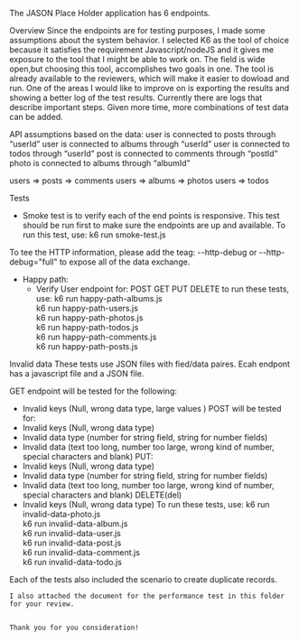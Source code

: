 The JASON Place Holder application has 6 endpoints.

Overview
Since the endpoints are for testing purposes, I made some assumptions about the system behavior. 
I selected K6 as the tool of choice because it satisfies the requirement Javascript/nodeJS and it gives me exposure to the tool that I might be able to work on. The field is wide open,but
choosing this tool, accomplishes two goals in one. The tool is already available to the reviewers, which will make it easier to dowload and run. One of the areas I would like to improve on is 
exporting the results and showing a better log of the test results. Currently there are logs that describe important steps. Given more time, more combinations of test data can be added.

API assumptions based on the data:
user is connected to posts through “userId”
user is connected to albums through “userId”
user is connected to todos through “userId”
post is connected to comments through “postId”
photo is connected to albums through “albumId”

users => posts => comments
users => albums => photos 
users => todos

Tests
- Smoke test is to verify each of the end points is responsive. This test should be run first to make sure the endpoints are up and available.
    To run this test, use: k6 run smoke-test.js

To tee the HTTP information, please add the teag: --http-debug or --http-debug="full" to expose all of the data exchange.
- Happy path:
	- Verify User endpoint for:
		POST
		GET
		PUT
		DELETE
to run these tests, use:
    k6 run happy-path-albums.js            
    k6 run happy-path-users.js                
    k6 run happy-path-photos.js    
    k6 run happy-path-todos.js     
    k6 run happy-path-comments.js      
    k6 run happy-path-posts.js      

Invalid data
These tests use JSON files with fied/data paires. Ecah endpont has a javascript file and a JSON file.

GET endpoint will be tested for the following:
- Invalid keys (Null, wrong data type, large values )
POST will be tested for:
- Invalid keys (Null, wrong data type)
- Invalid data type (number for string field, string for number fields)
- Invalid data (text too long, number too large, wrong kind of number, special characters and blank)
PUT:
- Invalid keys (Null, wrong data type)
- Invalid data type (number for string field, string for number fields)
- Invalid data (text too long, number too large, wrong kind of number, special characters and blank)
DELETE(del)
- Invalid keys (Null, wrong data type)
To run these tests, use:
    k6 run invalid-data-photo.js             
    k6 run invalid-data-album.js                    
    k6 run invalid-data-user.js                     
    k6 run invalid-data-post.js            
    k6 run invalid-data-comment.js                  
    k6 run invalid-data-todo.js   

Each of the tests also included the scenario to create duplicate records. 

    I also attached the document for the performance test in this folder for your review.


    Thank you for you consideration!
